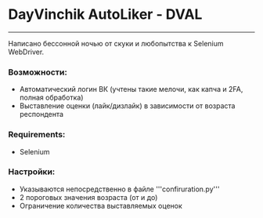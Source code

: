 # DayVinchik AutoLiker - DVAL

---
Написано бессонной ночью от скуки и любопытства к Selenium WebDriver.

### Возможности:
- Автоматический логин ВК (учтены такие мелочи, как капча и 2FA, полная обработка)
- Выставление оценки (лайк/дизлайк) в зависимости от возраста респондента

### Requirements:
- Selenium

### Настройки:
- Указываются непосредственно в файле '''confiruration.py'''
- 2 пороговых значения возраста (от и до)
- Ограничение количества выставляемых оценок
